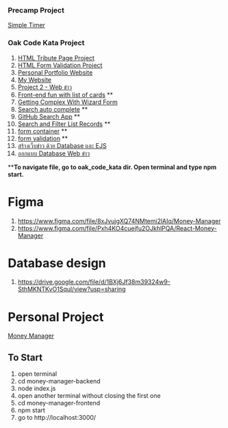 ### Precamp Project
  [Simple Timer](https://scratch.mit.edu/projects/403086382/)
  

### Oak Code Kata Project

  1. [HTML Tribute Page Project](https://github.com/Rainstriker/OakCodeKata_codecamp_-6/tree/master/HTML%20Project/Project%201%20-%20HTML%20Tribute%20Page%20Project)
  2. [HTML Form Validation Project](https://github.com/Rainstriker/OakCodeKata_codecamp_-6/tree/master/HTML%20Project/Project%202%20-%20HTML%20Form%20Validation%20Project)
  3. [Personal Portfolio Website](https://github.com/Rainstriker/OakCodeKata_codecamp_-6/tree/master/HTML%20Project/Project%203%20-%20Personal%20Portfolio%20Website)
  4. [My Website](https://github.com/Rainstriker/OakCodeKata_codecamp_-6/tree/master/HTML%20Responsive%20with%20Bootstrap/Project%201%20-%20My%20Website)
  5. [Project 2 - Web ข่าว](https://github.com/Rainstriker/OakCodeKata_codecamp_-6/tree/master/HTML%20Responsive%20with%20Bootstrap/Project%202%20-%20%20Web%20%E0%B8%82%E0%B9%88%E0%B8%B2%E0%B8%A7)
  6. [Front-end fun with list of cards](https://github.com/Rainstriker/OakCodeKata_codecamp_-6/tree/master/React%20Project/oak_code_kata/src/components/CardList) **
  7. [Getting Complex With Wizard Form](https://github.com/Rainstriker/OakCodeKata_codecamp_-6/tree/master/React%20Project/oak_code_kata/src/components/WizardForm) 
  8. [Search auto complete](https://github.com/Rainstriker/OakCodeKata_codecamp_-6/tree/master/React%20Project/oak_code_kata/src/components/AutoComplete) **
  9. [GitHub Search App](https://github.com/Rainstriker/OakCodeKata_codecamp_-6/tree/master/React%20Project/oak_code_kata/src/components/GitHubSearch) **
  10. [Search and Filter List Records](https://github.com/Rainstriker/OakCodeKata_codecamp_-6/tree/master/React%20Project/oak_code_kata/src/components/SearchFilter) **
  11. [form container](https://github.com/Rainstriker/OakCodeKata_codecamp_-6/tree/master/React%20Project/oak_code_kata/src/components/SampleForm) **
  12. [form validation](https://github.com/Rainstriker/OakCodeKata_codecamp_-6/tree/master/React%20Project/oak_code_kata/src/components/ValidatedForm) **
  13. [สร้างเว็บข่าว ด้วย Database และ EJS](https://github.com/Rainstriker/OakCodeKata_codecamp_-6/tree/master/ExpressJS%20%2B%20Database%20%2B%20EJS/EJS)
  14. [ออกแบบ Database Web ข่าว](https://github.com/Rainstriker/OakCodeKata_codecamp_-6/tree/master/Database/Database%20Web)

  ****To navigate file, go to oak_code_kata dir. Open terminal and type npm start.**
  
  # Figma
  1. https://www.figma.com/file/8xJvujgXQ74NMtemi2lAIq/Money-Manager
  2. https://www.figma.com/file/Pxh4KO4cuejfu2OJkhlPQA/React-Money-Manager
  
  # Database design
  1. https://drive.google.com/file/d/1BXj6Jf38m39324w9-SthMKNTKvO1Squl/view?usp=sharing
  
# Personal Project

  [Money Manager](https://github.com/Rainstriker/money-manager)
  
  ## To Start
  1. open terminal
  2. cd money-manager-backend
  3. node index.js
  4. open another terminal without closing the first one
  5. cd money-manager-frontend
  6. npm start
  7. go to http://localhost:3000/
